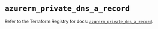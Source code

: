 # `azurerm_private_dns_a_record`

Refer to the Terraform Registry for docs: [`azurerm_private_dns_a_record`](https://registry.terraform.io/providers/hashicorp/azurerm/3.87.0/docs/resources/private_dns_a_record).
